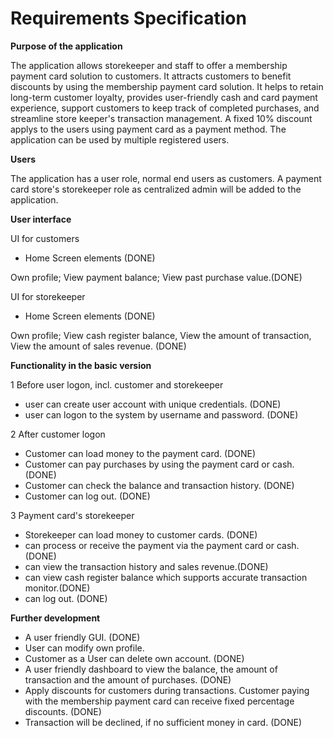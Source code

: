 # Requirements Specification

**Purpose of the application**


The application allows storekeeper and staff to offer a membership payment card solution to customers. It attracts customers to benefit discounts by using the membership payment card solution. It helps to retain long-term customer loyalty, provides user-friendly cash and card payment experience, support customers to keep track of completed purchases, and streamline store keeper's transaction management. A fixed 10% discount applys to the users using payment card as a payment method. The application can be used by multiple registered users.

**Users**


The application has a user role, normal end users as customers. A payment card store's storekeeper role as centralized admin will be added to the application.

**User interface**


UI for customers
- Home Screen elements (DONE)


Own profile; View payment balance; View past purchase value.(DONE)

UI for storekeeper
- Home Screen elements (DONE)


Own profile; View cash register balance, View the amount of transaction, View the amount of sales revenue. (DONE)


**Functionality in the basic version**


1 Before user logon, incl. customer and storekeeper
- user can create user account with unique credentials. (DONE)
- user can logon to the system by username and password. (DONE)


2 After customer logon
- Customer can load money to the payment card. (DONE)
- Customer can pay purchases by using the payment card or cash. (DONE)
- Customer can check the balance and transaction history. (DONE)
- Customer can log out. (DONE)


3 Payment card's storekeeper
- Storekeeper can load money to customer cards. (DONE)
- can process or receive the payment via the payment card or cash.(DONE)
- can view the transaction history and sales revenue.(DONE)
- can view cash register balance which supports accurate transaction monitor.(DONE)
- can log out. (DONE)

**Further development**
- A user friendly GUI. (DONE)
- User can modify own profile.
- Customer as a User can delete own account. (DONE)
- A user friendly dashboard to view the balance, the amount of transaction and the amount of purchases. (DONE)
- Apply discounts for customers during transactions. Customer paying with the membership payment card can receive fixed percentage discounts. (DONE)
- Transaction will be declined, if no sufficient money in card. (DONE)
